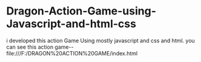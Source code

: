 # Dragon-Action-Game-using-Javascript-and-html-css
i developed this  action Game Using mostly javascript and css and html. you can see this action game--file:///F:/DRAGON%20ACTION%20GAME/index.html
